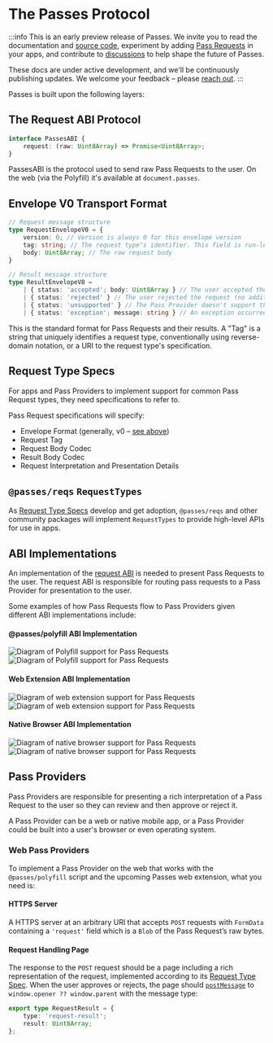 # The Passes Protocol

:::info This is an early preview release of Passes.
We invite you to read the documentation and [source code](https://github.com/passes-org/passes), experiment by adding [Pass Requests](#what-is-a-pass-request) in your apps, and contribute to [discussions](https://github.com/passes-org/passes/discussions) to help shape the future of Passes.

These docs are under active development, and we'll be continuously publishing updates. We welcome your feedback – please [reach out](https://github.com/passes-org/passes/discussions).
:::

Passes is built upon the following layers:

## The Request ABI Protocol

```typescript
interface PassesABI {
    request: (raw: Uint8Array) => Promise<Uint8Array>;
}
```

PassesABI is the protocol used to send raw Pass Requests to the user. On the web (via the Polyfill) it's available at `document.passes`.

    
## Envelope V0 Transport Format
    
```typescript
// Request message structure
type RequestEnvelopeV0 = {
    version: 0; // Version is always 0 for this envelope version
    tag: string; // The request type's identifier. This field is run-length encoded and can be up to 256 bytes long
    body: Uint8Array; // The raw request body
}

// Result message structure
type ResultEnvelopeV0 =
    | { status: 'accepted'; body: Uint8Array } // The user accepted the request. Body contains the raw result body
    | { status: 'rejected' } // The user rejected the request (no additional information is available)
    | { status: 'unsupported' } // The Pass Provider doesn't support the requested tag
    | { status: 'exception'; message: string } // An exception occurred when presenting or accepting the request
```

This is the standard format for Pass Requests and their results. A "Tag" is a string that uniquely identifies a request type, conventionally using reverse-domain notation, or a URI to the request type's specification.
    
## Request Type Specs

For apps and Pass Providers to implement support for common Pass Request types, they need specifications to refer to.

Pass Request specifications will specify:
- Envelope Format (generally, v0 – [see above](#envelope-v0-request-format))
- Request Tag
- Request Body Codec
- Result Body Codec
- Request Interpretation and Presentation Details

## `@passes/reqs` `RequestTypes`

As [Request Type Specs](#request-type-specs) develop and get adoption, `@passes/reqs` and other community packages will implement `RequestTypes` to provide high-level APIs for use in apps.

## ABI Implementations

An implementation of the [request ABI](#the-request-abi-protocol) is needed to present Pass Requests to the user. The request ABI is responsible for routing pass requests to a Pass Provider for presentation to the user.

Some examples of how Pass Requests flow to Pass Providers given different ABI implementations include:

#### @passes/polyfill ABI Implementation
<img src="/diagram_02_light.gif" alt="Diagram of Polyfill support for Pass Requests" class="light-mode-only" />
<img src="/diagram_02_dark.gif" alt="Diagram of Polyfill support for Pass Requests" class="dark-mode-only" />

#### Web Extension ABI Implementation
<img src="/diagram_03_light.gif" alt="Diagram of web extension support for Pass Requests" class="light-mode-only" />
<img src="/diagram_03_dark.gif" alt="Diagram of web extension support for Pass Requests" class="dark-mode-only" />

#### Native Browser ABI Implementation
<img src="/diagram_04_light.gif" alt="Diagram of native browser support for Pass Requests" class="light-mode-only" />
<img src="/diagram_04_dark.gif" alt="Diagram of native browser support for Pass Requests" class="dark-mode-only" />

## Pass Providers

Pass Providers are responsible for presenting a rich interpretation of a Pass Request to the user so they can review and then approve or reject it.

A Pass Provider can be a web or native mobile app, or a Pass Provider could be built into a user's browser or even operating system.

### Web Pass Providers

To implement a Pass Provider on the web that works with the `@passes/polyfill` script and the upcoming Passes web extension, what you need is:

#### HTTPS Server
A HTTPS server at an arbitrary URI that accepts `POST` requests with `FormData` containing a `'request'` field which is a `Blob` of the Pass Request’s raw bytes.

#### Request Handling Page
The response to the `POST` request should be a page including a rich representation of the request, implemented according to its [Request Type Spec](#request-type-specs). When the user approves or rejects, the page should [`postMessage`](https://developer.mozilla.org/en-US/docs/Web/API/Window/postMessage) to `window.opener ?? window.parent` with the message type:

```typescript
export type RequestResult = {
	type: 'request-result';
	result: Uint8Array;
};
```

